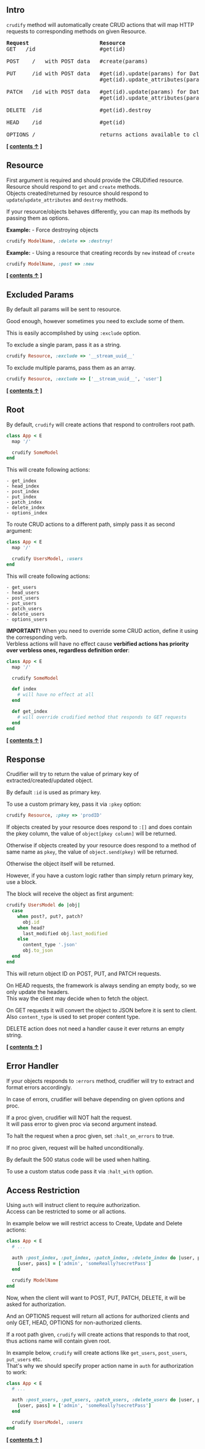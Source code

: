 ## Intro

`crudify` method will automatically create CRUD actions that will map HTTP requests to corresponding methods on given Resource.

<pre>
<b>Request                      Resource</b>
GET   /id                    #get(id)

POST    /   with POST data   #create(params)

PUT     /id with POST data   #get(id).update(params) for DataMapper
                             #get(id).update_attributes(params) for ActiveRecord

PATCH   /id with POST data   #get(id).update(params) for DataMapper
                             #get(id).update_attributes(params) for ActiveRecord

DELETE  /id                  #get(id).destroy

HEAD    /id                  #get(id)

OPTIONS /                    returns actions available to client
</pre>

**[ [contents &uarr;](https://github.com/espresso/espresso#tutorial) ]**


## Resource


First argument is required and should provide the CRUDified resource.<br>
Resource should respond to `get` and `create` methods.<br>
Objects created/returned by resource should respond to `update`/`update_attributes` and `destroy` methods.

If your resource/objects behaves differently, you can map its methods by passing them as options.<br>

**Example:** - Force destroying objects

```ruby
crudify ModelName, :delete => :destroy!
```

**Example:** - Using a resource that creating records by `new` instead of `create`

```ruby
crudify ModelName, :post => :new
```

**[ [contents &uarr;](https://github.com/espresso/espresso#tutorial) ]**


## Excluded Params

By default all params will be sent to resource.

Good enough, however sometimes you need to exclude some of them.

This is easily accomplished by using `:exclude` option.

To exclude a single param, pass it as a string.

```ruby
crudify Resource, :exclude => '__stream_uuid__'
```

To exclude multiple params, pass them as an array.

```ruby
crudify Resource, :exclude => ['__stream_uuid__', 'user']
```

**[ [contents &uarr;](https://github.com/espresso/espresso#tutorial) ]**


## Root


By default, `crudify` will create actions that respond to controllers root path.

```ruby
class App < E
  map '/'

  crudify SomeModel
end
```

This will create following actions:

    - get_index
    - head_index
    - post_index
    - put_index
    - patch_index
    - delete_index
    - options_index


To route CRUD actions to a different path, simply pass it as second argument:

```ruby
class App < E
  map '/'

  crudify UsersModel, :users
end
```

This will create following actions:

    - get_users
    - head_users
    - post_users
    - put_users
    - patch_users
    - delete_users
    - options_users


**IMPORTANT!** When you need to override some CRUD action, define it using the corresponding verb.<br>
Verbless actions will have no effect cause **verbified actions has priority over verbless ones, regardless definition order**:

```ruby
class App < E
  map '/'

  crudify SomeModel

  def index
    # will have no effect at all
  end

  def get_index
    # will override crudified method that responds to GET requests
  end
end
```

**[ [contents &uarr;](https://github.com/espresso/espresso#tutorial) ]**


## Response

Crudifier will try to return the value of primary key of extracted/created/updated object.

By default `:id` is used as primary key.

To use a custom primary key, pass it via `:pkey` option:

```ruby
crudify Resource, :pkey => 'prodID'
```

If objects created by your resource does respond to `:[]` and does contain the pkey column, the value of `object[pkey column]` will be returned.

Otherwise if objects created by your resource does respond to a method of same name as `pkey`,
the value of `object.send(pkey)` will be returned.

Otherwise the object itself will be returned.

However, if you have a custom logic rather than simply return primary key, use a block.

The block will receive the object as first argument:

```ruby
crudify UsersModel do |obj|
  case
    when post?, put?, patch?
      obj.id
    when head?
      last_modified obj.last_modified
    else
      content_type '.json'
      obj.to_json
  end
end
```

This will return object ID on POST, PUT, and PATCH requests.<br>

On HEAD requests, the framework is always sending an empty body,
so we only update the headers.<br>
This way the client may decide when to fetch the object.

On GET requests it will convert the object to JSON before it is sent to client.<br>
Also `content_type` is used to set proper content type.

DELETE action does not need a handler cause it ever returns an empty string.

**[ [contents &uarr;](https://github.com/espresso/espresso#tutorial) ]**

## Error Handler

If your objects responds to `:errors` method, 
crudifier will try to extract and format errors accordingly.

In case of errors, crudifier will behave depending on given options and proc.

If a proc given, crudifier will NOT halt the request.<br>
It will pass error to given proc via second argument instead.

To halt the request when a proc given, set `:halt_on_errors` to true.

If no proc given, request will be halted unconditionally.

By default the 500 status code will be used when halting.

To use a custom status code pass it via `:halt_with` option.

## Access Restriction


Using `auth` will instruct client to require authorization.<br>
Access can be restricted to some or all actions.

In example below we will restrict access to Create, Update and Delete actions:

```ruby
class App < E
  # ...

  auth :post_index, :put_index, :patch_index, :delete_index do |user, pass|
    [user, pass] = ['admin', 'someReally?secretPass']
  end

  crudify ModelName
end
```

Now, when the client will want to POST, PUT, PATCH, DELETE,
it will be asked for authorization.

And an OPTIONS request will return all actions for authorized clients and
only GET, HEAD, OPTIONS for non-authorized clients.

If a root path given, `crudify` will create actions that responds to that root,
thus actions name will contain given root.

In example below, `crudify` will create actions like `get_users`, `post_users`, `put_users` etc.<br>
That's why we should specify proper action name in `auth` for authorization to work:

```ruby
class App < E
  # ...

  auth :post_users, :put_users, :patch_users, :delete_users do |user, pass|
    [user, pass] = ['admin', 'someReally?secretPass']
  end

  crudify UsersModel, :users
end
```

**[ [contents &uarr;](https://github.com/espresso/espresso#tutorial) ]**
